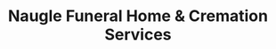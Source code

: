 ---
title: "Naugle Funeral Home & Cremation Services"
url: /jacksonville/naugle-funeral-home-and-cremation-services/
shop: funeral directors
---